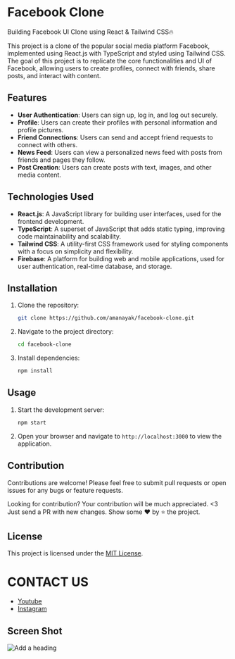 # Facebook Clone
Building Facebook UI Clone using React & Tailwind CSS🔥

This project is a clone of the popular social media platform Facebook, implemented using React.js with TypeScript and styled using Tailwind CSS. The goal of this project is to replicate the core functionalities and UI of Facebook, allowing users to create profiles, connect with friends, share posts, and interact with content.

## Features
- **User Authentication**: Users can sign up, log in, and log out securely.
- **Profile**: Users can create their profiles with personal information and profile pictures.
- **Friend Connections**: Users can send and accept friend requests to connect with others.
- **News Feed**: Users can view a personalized news feed with posts from friends and pages they follow.
- **Post Creation**: Users can create posts with text, images, and other media content.

## Technologies Used
- **React.js**: A JavaScript library for building user interfaces, used for the frontend development.
- **TypeScript**: A superset of JavaScript that adds static typing, improving code maintainability and scalability.
- **Tailwind CSS**: A utility-first CSS framework used for styling components with a focus on simplicity and flexibility.
- **Firebase**: A platform for building web and mobile applications, used for user authentication, real-time database, and storage.

## Installation
1. Clone the repository:
   ```bash
   git clone https://github.com/amanayak/facebook-clone.git
   ```
2. Navigate to the project directory:
   ```bash
   cd facebook-clone
   ```
3. Install dependencies:
   ```bash
   npm install
   ```

## Usage
1. Start the development server:
   ```bash
   npm start
   ```
2. Open your browser and navigate to `http://localhost:3000` to view the application.

## Contribution
Contributions are welcome! Please feel free to submit pull requests or open issues for any bugs or feature requests.

Looking for contribution? Your contribution will be much appreciated. <3
Just send a PR with new changes.
Show some ❤️ by ⭐ the project.

## License
This project is licensed under the [MIT License](LICENSE).

# CONTACT US
- [Youtube](https://www.youtube.com/channel/UC78LjF0lONSd91BSlTVcdMw)
- [Instagram](https://www.instagram.com/letscodeeweb/)


## Screen Shot

![Add a heading](https://github.com/amanayak/facebook-clone/assets/155058144/da667770-6419-4d14-8c74-40bfe14b1766)
